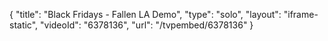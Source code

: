 {
    "title": "Black Fridays - Fallen LA Demo",
    "type": "solo",
    "layout": "iframe-static",
    "videoId": "6378136",
    "url": "\/tvpembed\/6378136"
}